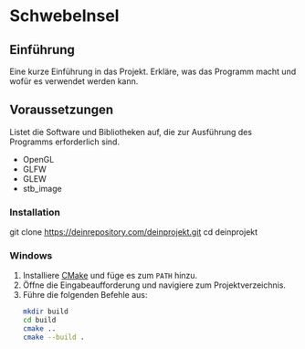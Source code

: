 # SchwebeInsel

## Einführung
Eine kurze Einführung in das Projekt. Erkläre, was das Programm macht und wofür es verwendet werden kann.

## Voraussetzungen
Listet die Software und Bibliotheken auf, die zur Ausführung des Programms erforderlich sind.
- OpenGL
- GLFW
- GLEW
- stb_image

### Installation
git clone https://deinrepository.com/deinprojekt.git
cd deinprojekt

### Windows
1. Installiere [CMake](https://cmake.org/download/) und füge es zum `PATH` hinzu.
2. Öffne die Eingabeaufforderung und navigiere zum Projektverzeichnis.
3. Führe die folgenden Befehle aus:
   ```sh
   mkdir build
   cd build
   cmake ..
   cmake --build .

